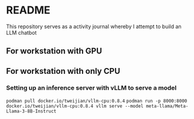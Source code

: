 # README


This repository serves as a activity journal whereby I attempt to build an LLM chatbot


## For workstation with GPU

## For workstation with only CPU

### Setting up an inference server with vLLM to serve a model

`podman pull docker.io/tweijian/vllm-cpu:0.8.4`
`podman run -p 8000:8000 docker.io/tweijian/vllm-cpu:0.8.4 vllm serve --model meta-llama/Meta-Llama-3-8B-Instruct`
